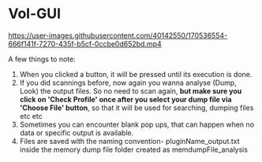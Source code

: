 # Vol-GUI

https://user-images.githubusercontent.com/40142550/170536554-666f141f-7270-435f-b5cf-0ccbe0d652bd.mp4


A few things to note:
1) When you clicked a button, it will be pressed until its execution is done. 
2) If you did scannings before, now again you wanna analyse (Dump, Look) the output files. So no need to scan again, **but make sure you click on 'Check Profile' once after you select your dump file via 'Choose File' button**, so that it will be used for searching, dumping files etc etc
3) Sometimes you can encounter blank pop ups, that can happen when no data or specific output is available. 
4) Files are saved with the naming convention- pluginName_output.txt inside the memory dump file folder created as memdumpFile_analysis

